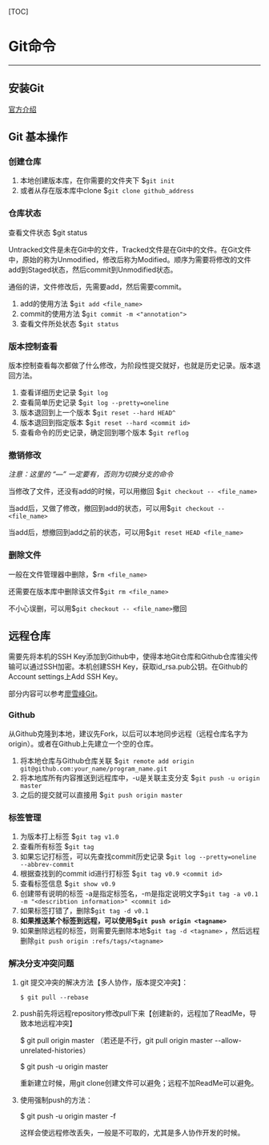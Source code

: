 [TOC]

# Git命令

---
## 安装Git

[官方介绍](<https://git-scm.com/book/en/v2>)



## Git 基本操作

### 创建仓库

1. 本地创建版本库，在你需要的文件夹下 $`git init`
2. 或者从存在版本库中clone  $`git clone github_address`

### 仓库状态

查看文件状态 $git status

Untracked文件是未在Git中的文件，Tracked文件是在Git中的文件。在Git文件中，原始的称为Unmodified，修改后称为Modified。顺序为需要将修改的文件add到Staged状态，然后commit到Unmodified状态。

通俗的讲，文件修改后，先需要add，然后需要commit。

1. add的使用方法 $`git add <file_name>`
2. commit的使用方法 $`git commit -m <"annotation">`
3. 查看文件所处状态 $`git status`

### 版本控制查看

版本控制查看每次都做了什么修改，为阶段性提交就好，也就是历史记录。版本退回方法。

1. 查看详细历史记录 $`git log`
2. 查看简单历史记录 $`git log --pretty=oneline`
3. 版本退回到上一个版本 $`git reset --hard HEAD^`
4. 版本退回到指定版本 $`git reset --hard <commit id>`
5. 查看命令的历史记录，确定回到哪个版本 $`git reflog`

### 撤销修改

*注意：这里的 “—” 一定要有，否则为切换分支的命令*

当修改了文件，还没有add的时候，可以用撤回 $`git checkout -- <file_name>`

当add后，又做了修改，撤回到add的状态，可以用$`git checkout -- <file_name>`

当add后，想撤回到add之前的状态，可以用$`git reset HEAD <file_name>`

### 删除文件

一般在文件管理器中删除，$`rm <file_name>`

还需要在版本库中删除该文件$`git rm <file_name>`

不小心误删，可以用$`git checkout -- <file_name>`撤回

## 远程仓库

需要先将本机的SSH Key添加到Github中，使得本地Git仓库和Github仓库锥尖传输可以通过SSH加密。本机创建SSH Key，获取id_rsa.pub公钥。在Github的Account settings上Add SSH Key。

部分内容可以参考[廖雪峰Git](https://www.liaoxuefeng.com/wiki/896043488029600/896954117292416)。



### Github

从Github克隆到本地，建议先Fork，以后可以本地同步远程（远程仓库名字为origin）。或者在Github上先建立一个空的仓库。

1. 将本地仓库与Github仓库关联		$`git remote add origin git@github.com:your_name/program_name.git`
2. 将本地库所有内容推送到远程库中，-u是关联主支分支		$`git push -u origin master`
3. 之后的提交就可以直接用 $`git push origin master`

### 标签管理

1. 为版本打上标签 $`git tag v1.0`
2. 查看所有标签 $`git tag`
3. 如果忘记打标签，可以先查找commit历史记录 $`git log --pretty=oneline --abbrev-commit`
4. 根据查找到的commit id进行打标签 $`git tag v0.9 <commit id>`
5. 查看标签信息 $`git show v0.9`
6. 创建带有说明的标签 -a是指定标签名，-m是指定说明文字$`git tag -a v0.1 -m "<describtion information>" <commit id>`
7. 如果标签打错了，删除$`git tag -d v0.1`
8. **如果推送某个标签到远程，可以使用$`git push origin <tagname>`**
9. 如果删除远程的标签，则需要先删除本地$`git tag -d <tagname>` ，然后远程删除`git push origin :refs/tags/<tagname>`

### 解决分支冲突问题

1. git 提交冲突的解决方法【多人协作，版本提交冲突】：

   `$ git pull --rebase`

2. push前先将远程repository修改pull下来【创建新的，远程加了ReadMe，导致本地远程冲突】

   $ git pull origin master （若还是不行，git pull origin master --allow-unrelated-histories）

   $ git push -u origin master

   重新建立时候，用git clone创建文件可以避免；远程不加ReadMe可以避免。

3. 使用强制push的方法：

   $ git push -u origin master -f 

   这样会使远程修改丢失，一般是不可取的，尤其是多人协作开发的时候。















